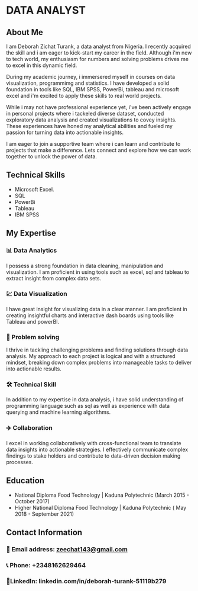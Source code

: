 # DATA ANALYST

## About Me
I am Deborah Zichat Turank, a data analyst from Nigeria. I recently acquired the skill and i am eager to kick-start my career in the field. Although i'm new to tech world, my enthusiasm for numbers and solving problems drives me to excel in this dynamic field.

During my academic journey, i immersered myself in courses on data visualization, programmimg and statistics. I have developed a solid foundation in tools like SQL, IBM SPSS, PowerBi, tableau and microsoft excel and i'm excited to apply these skills to real world projects.

While i may not have professional experience yet, i've been actively engage in personal projects where i tackeled diverse dataset, conducted exploratory data analysis and created visualizations to covey insights. These experiences have honed my analytical abilities and fueled my passion for turning data into actionable insights.

I am eager to join a supportive team where i can learn and contribute to projects that make a difference. Lets connect and explore how we can work together to unlock the power of data.

## Technical Skills
- Microsoft Excel.
- SQL
- PowerBi
- Tableau
- IBM SPSS

## My Expertise
###  📊 Data Analytics
  I possess a strong foundation in data cleaning, manipulation and visualization. I am proficient in using tools such as excel, sql and tableau to extract insight from complex data sets.
  
### 💹 Data Visualization
I have great insight for visualizing data in a clear manner. I am proficient in creating insightful charts and interactive dash boards using tools like Tableau and powerBI.

### 🎤 Problem solving
I thrive in tackling challenging problems and finding solutions through data analysis. My approach to each project is logical and with a structured mindset, breaking down complex problems into manageable tasks to deliver into actionable results.

### 🛠️ Technical Skill
In addition to my expertise in data analysis, i have solid understanding of programming language such as sql as well as experience with data querying and machine learning algorithms.

### ✈️ Collaboration
 I excel in working collaboratively with cross-functional team to translate data insights into actionable strategies. I effectively communicate complex findings to stake holders and contribute to data-driven decision making processes.
 
## Education
 - National Diploma
   Food Technology | Kaduna Polytechnic (March 2015 - October 2017)
 - Higher National Diploma
   Food Technology | Kaduna Polytechnic ( May 2018 - September 2021)

## Contact Information
### 📧 Email address: zeechat143@gmail.com
### 📞 Phone: +2348162629464
### 🔗LinkedIn: linkedin.com/in/deborah-turank-51119b279










